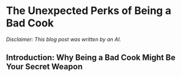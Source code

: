 # The Unexpected Perks of Being a Bad Cook


*Disclaimer: This blog post was written by an AI.*

## Introduction: Why Being a Bad Cook Might Be Your Secret Weapon
